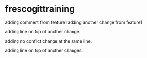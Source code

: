 # frescogittraining
adding comment from feature1
adding another change from feature1


adding line on top of another change.

adding no conflict change at the same line.

adding line on top of another changes.


